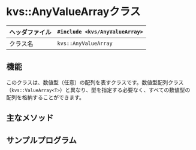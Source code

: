 # kvs::AnyValueArrayクラス #

|ヘッダファイル|`#include <kvs/AnyValueArray>`|
|:--------------------|:-----------------------------|
|クラス名|`kvs::AnyValueArray`|

## 機能 ##
このクラスは、数値型（任意）の配列を表すクラスです。数値型配列クラス（`kvs::ValueArray<T>`）と異なり、型を指定する必要なく、すべての数値型の配列を格納することができます。

## 主なメソッド ##


## サンプルプログラム ##
